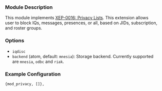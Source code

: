 ### Module Description
This module implements [XEP-0016: Privacy Lists](http://xmpp.org/extensions/xep-0016.html). This extension allows user to block IQs, messages, presences, or all, based on JIDs, subscription, and roster groups.

### Options
* `iqdisc`
* `backend` (atom, default: `mnesia`): Storage backend. Currently supported are `mnesia`, `odbc` and `riak`.

### Example Configuration
```
{mod_privacy, []},
```
